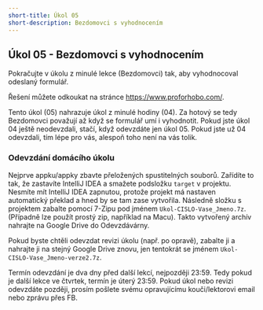 ```yaml
---
short-title: Úkol 05
short-description: Bezdomovci s vyhodnocením
---
```

Úkol 05 - Bezdomovci s vyhodnocením
-----------------------------------

Pokračujte v úkolu z minulé lekce (Bezdomovci) tak, aby vyhodnocoval odeslaný formulář.

Řešení můžete odkoukat na stránce <https://www.proforhobo.com/>.

Tento úkol (05) nahrazuje úkol z minulé hodiny (04).
Za hotový se tedy Bezdomovci považují až když se formulář umí i vyhodnotit.
Pokud jste úkol 04 ještě neodevzdali, stačí, když odevzdáte jen úkol 05.
Pokud jste už 04 odevzdali, tím lépe pro vás, alespoň toho není na vás tolik.




### Odevzdání domácího úkolu

Nejprve appku/appky zbavte přeložených spustitelných souborů. Zařídíte to tak,
že zastavíte IntelliJ IDEA a smažete podsložku `target` v projektu.
Nesmíte mít IntelliJ IDEA zapnutou, protože projekt má nastaven
automatický překlad a hned by se tam zase vytvořila.
Následně složku s projektem zabalte pomocí 7-Zipu pod jménem `Ukol-CISLO-Vase_Jmeno.7z`.
(Případně lze použít prostý zip, například na Macu).
Takto vytvořený archív nahrajte na Google Drive do Odevzdávárny.

Pokud byste chtěli odevzdat revizi úkolu (např. po opravě),
zabalte ji a nahrajte ji na stejný Google Drive znovu,
jen tentokrát se jménem `Ukol-CISLO-Vase_Jmeno-verze2.7z`.

Termín odevzdání je dva dny před další lekcí, nejpozději 23:59.
Tedy pokud je další lekce ve čtvrtek, termín je úterý 23:59.
Pokud úkol nebo revizi odevzdáte později,
prosím pošlete svému opravujícímu kouči/lektorovi email nebo zprávu přes FB.
